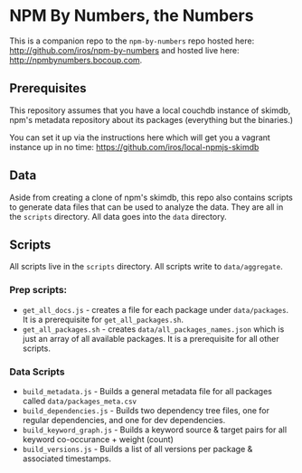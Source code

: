 # NPM By Numbers, the Numbers

This is a companion repo to the `npm-by-numbers` repo hosted here:
http://github.com/iros/npm-by-numbers and hosted live here: http://npmbynumbers.bocoup.com.

## Prerequisites

This repository assumes that you have a local couchdb instance of skimdb, npm's metadata repository about its packages (everything but the binaries.)

You can set it up via the instructions here which will get you a vagrant instance up in no time: https://github.com/iros/local-npmjs-skimdb


## Data

Aside from creating a clone of npm's skimdb, this repo also contains scripts to generate
data files that can be used to analyze the data. They are all in the `scripts` directory.
All data goes into the `data` directory.

## Scripts

All scripts live in the `scripts` directory. All scripts write to `data/aggregate`.

### Prep scripts:

* `get_all_docs.js` - creates a file for each package under `data/packages`. It is a prerequisite for `get_all_packages.sh`.
* `get_all_packages.sh` - creates `data/all_packages_names.json` which is just an array of all available packages.
  It is a prerequisite for all other scripts.

### Data Scripts

* `build_metadata.js` - Builds a general metadata file for all packages called `data/packages_meta.csv`
* `build_dependencies.js` - Builds two dependency tree files, one for regular dependencies, and one for dev dependencies.
* `build_keyword_graph.js` - Builds a keyword source & target pairs for all keyword co-occurance + weight (count)
* `build_versions.js` - Builds a list of all versions per package & associated timestamps.

